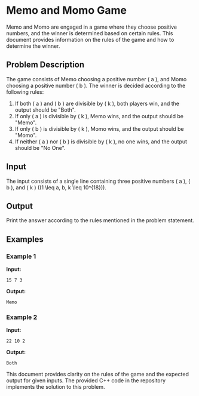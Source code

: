 # Memo and Momo Game

Memo and Momo are engaged in a game where they choose positive numbers, and the winner is determined based on certain rules. This document provides information on the rules of the game and how to determine the winner.

## Problem Description

The game consists of Memo choosing a positive number \( a \), and Momo choosing a positive number \( b \). The winner is decided according to the following rules:

1. If both \( a \) and \( b \) are divisible by \( k \), both players win, and the output should be "Both".
2. If only \( a \) is divisible by \( k \), Memo wins, and the output should be "Memo".
3. If only \( b \) is divisible by \( k \), Momo wins, and the output should be "Momo".
4. If neither \( a \) nor \( b \) is divisible by \( k \), no one wins, and the output should be "No One".

## Input

The input consists of a single line containing three positive numbers \( a \), \( b \), and \( k \) (\(1 \leq a, b, k \leq 10^{18}\)).

## Output

Print the answer according to the rules mentioned in the problem statement.

## Examples

### Example 1

**Input:**
```
15 7 3
```

**Output:**
```
Memo
```

### Example 2

**Input:**
```
22 10 2
```

**Output:**
```
Both
```

This document provides clarity on the rules of the game and the expected output for given inputs. The provided C++ code in the repository implements the solution to this problem.